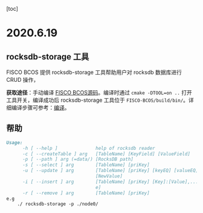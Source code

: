 [toc]

# 2020.6.19

## rocksdb-storage 工具

FISCO BCOS 提供 rocksdb-storage 工具帮助用户对 rocksdb 数据库进行 CRUD 操作，

**获取途径**：手动编译 [FISCO BCOS源码](https://github.com/FISCO-BCOS/FISCO-BCOS)。编译时通过 `cmake -DTOOL=on ..` 打开工具开关，编译成功后 rocksdb-storage 工具位于 `FISCO-BCOS/build/bin/`。详细编译步骤可参考：[编译](https://fisco-bcos-documentation.readthedocs.io/zh_CN/latest/docs/manual/get_executable.html#id5)。

## 帮助

```markdown
Usage:
      -h [ --help ]              help of rocksdb reader
      -c [ --createTable ] arg   [TableName] [KeyField] [ValueField]
      -p [ --path ] arg (=data/) [RocksDB path]
      -s [ --select ] arg        [TableName] [priKey]
      -u [ --update ] arg        [TableName] [priKey] [keyEQ] [valueEQ] [Key] 
                                 [NewValue]
      -i [ --insert ] arg        [TableName] [priKey] [Key]:[Value],...,[Key]:[Valu
                                 e]
      -r [ --remove ] arg        [TableName] [priKey]
e.g
	./ rocksdb-storage -p ./node0/
```



